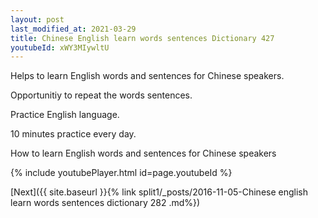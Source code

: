 ```yaml
---
layout: post
last_modified_at: 2021-03-29
title: Chinese English learn words sentences Dictionary 427 
youtubeId: xWY3MIywltU
---
```

 
 
Helps to learn English words and sentences for Chinese speakers.

Opportunitiy to repeat the words sentences. 

Practice English language. 
 
10 minutes practice every day. 
 
How to learn English words and sentences for Chinese speakers 
 
{% include youtubePlayer.html id=page.youtubeId %}
 
 
[Next]({{ site.baseurl }}{% link  split1/_posts/2016-11-05-Chinese english learn words sentences dictionary 282 .md%})
 
